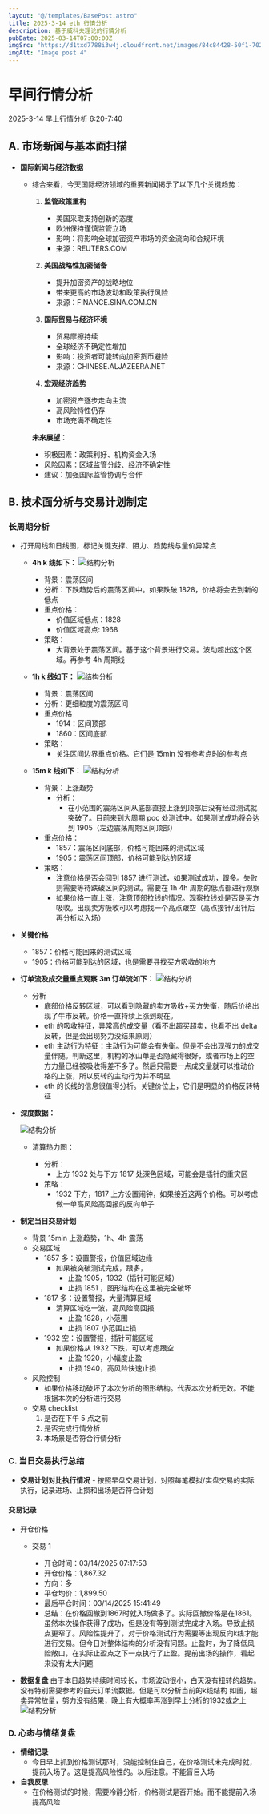 ```yaml
---
layout: "@/templates/BasePost.astro"
title: 2025-3-14 eth 行情分析
description: 基于威科夫理论的行情分析
pubDate: 2025-03-14T07:00:00Z
imgSrc: "https://d1txd7788i3w4j.cloudfront.net/images/84c84428-50f1-7025-b778-548a97e9da87/2025-03-13/1741908965647-tradingview15m.jpg"
imgAlt: "Image post 4"
---
```


# 早间行情分析

2025-3-14 早上行情分析 6:20-7:40

## A. 市场新闻与基本面扫描

- **国际新闻与经济数据**

  - 综合来看，今天国际经济领域的重要新闻揭示了以下几个关键趋势：

    1. **监管政策重构**

       - 美国采取支持创新的态度
       - 欧洲保持谨慎监管立场
       - 影响：将影响全球加密资产市场的资金流向和合规环境
       - 来源：REUTERS.COM

    2. **美国战略性加密储备**

       - 提升加密资产的战略地位
       - 带来更高的市场波动和政策执行风险
       - 来源：FINANCE.SINA.COM.CN

    3. **国际贸易与经济环境**

       - 贸易摩擦持续
       - 全球经济不确定性增加
       - 影响：投资者可能转向加密货币避险
       - 来源：CHINESE.ALJAZEERA.NET

    4. **宏观经济趋势**
       - 加密资产逐步走向主流
       - 高风险特性仍存
       - 市场充满不确定性

    **未来展望**：

    - 积极因素：政策利好、机构资金入场
    - 风险因素：区域监管分歧、经济不确定性
    - 建议：加强国际监管协调与合作

## B. 技术面分析与交易计划制定

### 长周期分析

- 打开周线和日线图，标记关键支撑、阻力、趋势线与量价异常点

  - **4h k 线如下：**
    ![结构分析](https://d1txd7788i3w4j.cloudfront.net/images/84c84428-50f1-7025-b778-548a97e9da87/2025-03-13/1741908965370-tradingview4h.jpg)

    - 背景：震荡区间
    - 分析：下跌趋势后的震荡区间中。如果跌破 1828，价格将会去到新的低点
    - 重点价格：
      - 价值区域低点：1828
      - 价值区域高点: 1968
    - 策略：
      - 大背景处于震荡区间。基于这个背景进行交易。波动超出这个区域。再参考 4h 周期线

  - **1h k 线如下：**
    ![结构分析](https://d1txd7788i3w4j.cloudfront.net/images/84c84428-50f1-7025-b778-548a97e9da87/2025-03-13/1741908962249-tradingview1h.jpg)

    - 背景：震荡区间
    - 分析：更细粒度的震荡区间
    - 重点价格
      - 1914：区间顶部
      - 1860：区间底部
    - 策略：
      - 关注区间边界重点价格。它们是 15min 没有参考点时的参考点

  - **15m k 线如下：**
    ![结构分析](https://d1txd7788i3w4j.cloudfront.net/images/84c84428-50f1-7025-b778-548a97e9da87/2025-03-13/1741908965647-tradingview15m.jpg)
    - 背景：上涨趋势
      - 分析：
        - 在小范围的震荡区间从底部直接上涨到顶部后没有经过测试就突破了。目前来到大周期 poc 处测试中。如果测试成功将会达到 1905（左边震荡周期区间顶部）
    - 重点价格：
      - 1857：震荡区间底部，价格可能回来的测试区域
      - 1905：震荡区间顶部，价格可能到达的区域
    - 策略：
      - 注意价格是否会回到 1857 进行测试，如果测试成功，跟多。失败则需要等待跌破区间的测试。需要在 1h 4h 周期的低点都进行观察
      - 如果价格一直上涨，注意顶部拉线的情况。观察拉线处是否是买方吸收。出现卖方吸收可以考虑找一个高点跟空（高点接针/出针后再分析以入场）

- **关键价格**
  - 1857：价格可能回来的测试区域
  - 1905：价格可能到达的区域，也是需要寻找买方吸收的地方
- **订单流及成交量重点观察**
  **3m 订单流如下：**
  ![结构分析](https://d1txd7788i3w4j.cloudfront.net/images/84c84428-50f1-7025-b778-548a97e9da87/2025-03-13/1741908962405-tradinglite3m.jpg)
  - 分析
    - 底部价格反转区域，可以看到隐藏的卖方吸收+买方失衡，随后价格出现了牛市反转。价格一直持续上涨到现在。
    - eth 的吸收特征，异常高的成交量（看不出超买超卖，也看不出 delta 反转，但是会出现努力没结果原则）
    - eth 主动行为特征：主动行为可能会有失衡。但是不会出现强力的成交量伴随。判断这里，机构的冰山单是否隐藏得很好，或者市场上的空方力量已经被吸收得差不多了。然后只需要一点成交量就可以推动价格的上涨，所以反转的主动行为并不明显
    - eth 的长线的信息很值得分析。关键价位上，它们是明显的价格反转特征
- **深度数据：**

  ![结构分析](https://d1txd7788i3w4j.cloudfront.net/images/84c84428-50f1-7025-b778-548a97e9da87/2025-03-13/1741908962630-hyblock-heat.jpg)

  - 清算热力图：

    - 分析：
      - 上方 1932 处与下方 1817 处深色区域，可能会是插针的重灾区
    - 策略：
      - 1932 下方，1817 上方设置闹钟，如果接近这两个价格。可以考虑做一单高风险高回报的反向单子

- **制定当日交易计划**
  - 背景
    15min 上涨趋势，1h、4h 震荡
  - 交易区域
    - 1857 多：设置警报，价值区域边缘
      - 如果被突破测试完成，跟多，
        - 止盈 1905，1932（插针可能区域）
        - 止损 1851 ，图形结构在这里被完全破坏
    - 1817 多：设置警报，大量清算区域
      - 清算区域吃一波，高风险高回报
        - 止盈 1828，小范围
        - 止损 1807 小范围止损
    - 1932 空：设置警报，插针可能区域
      - 如果价格从 1932 下跌，可以考虑跟空
        - 止盈 1920，小幅度止盈
        - 止损 1940，高风险快速止损
  - 风险控制
    - 如果价格移动破坏了本次分析的图形结构。代表本次分析无效。不能根据本次的分析进行交易
  - 交易 checklist
    1. 是否在下午 5 点之前
    2. 是否完成行情分析
    3. 本场景是否符合行情分析

### C. 当日交易执行总结

- **交易计划对比执行情况** - 按照早盘交易计划，对照每笔模拟/实盘交易的实际执行，记录进场、止损和出场是否符合计划

#### 交易记录

- 开仓价格

  - 交易 1

    - 开仓时间：03/14/2025 07:17:53
    - 开仓价格：1,867.32
    - 方向：多
    - 平仓均价：1,899.50
    - 最后平仓时间：03/14/2025 15:41:49
    - 总结：在价格回撤到1867时就入场做多了。实际回撤价格是在1861。虽然本次操作获得了成功，但是没有等到测试完成才入场。导致止损点更窄了。风险性提升了，对于价格测试行为需要等出现反向k线才能进行交易。但今日对整体结构的分析没有问题。止盈时，为了降低风险敞口，在实际止盈点之下一点执行了止盈。提前出场的操作，看起来没有太大问题

- **数据复盘**
  由于本日趋势持续时间较长，市场波动很小，白天没有扭转的趋势。没有特别需要参考的白天订单流数据。但是可以分析当前的k线结构
  如图，超卖异常放量，努力没有结果，晚上有大概率再涨到早上分析的1932或之上
  ![结构分析](https://d1txd7788i3w4j.cloudfront.net/images/84c84428-50f1-7025-b778-548a97e9da87/2025-03-14/1741958129888-tradinglite3m.jpg)

### D. 心态与情绪复盘

- **情绪记录**
  - 今日早上抓到价格测试那时，没能控制住自己，在价格测试未完成时就，提前入场了。这是提高风险性的。以后注意。不能盲目入场
- **自我反思**
  - 在价格测试的时候，需要冷静分析，价格测试是否开始。而不能提前入场提高风险
